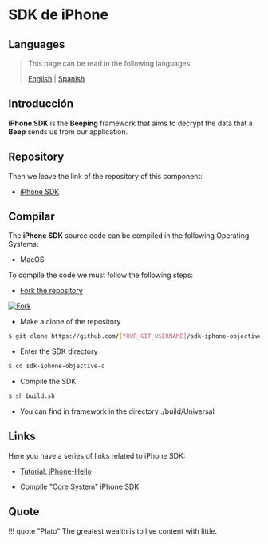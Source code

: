 # SDK de iPhone

## Languages

> This page can be read in the following languages:
>  
> [English](https://en.beeping.land/componets/sdk-iphone/) | [Spanish](https://es.beeping.land/componets/sdk-iphone/)

## Introducción

**iPhone SDK** is the **Beeping** framework that aims to decrypt the data that a **Beep** sends us from our application.

## Repository

Then we leave the link of the repository of this component:

* [iPhone SDK](https://github.com/beeping-io/sdk-iphone-objective-c)

## Compilar

The **iPhone SDK** source code can be compiled in the following Operating Systems:

- MacOS

To compile the code we must follow the following steps:

- [Fork the repository](https://github.com/beeping-io/sdk-iphone-objective-c)

[![Fork](/assets/images/shoots/iphonesdk-fork.jpg)](/assets/images/shoots/iphonesdk-fork.jpg)

-  Make a clone of the repository

``` bash
$ git clone https://github.com/[YOUR_GIT_USERNAME]/sdk-iphone-objective-c
```

- Enter the SDK directory

``` bash
$ cd sdk-iphone-objective-c
```

- Compile the SDK

``` bash
$ sh build.sh
```

- You can find in framework in the directory ./build/Universal

## Links

Here you have a series of links related to iPhone SDK:

- [Tutorial: iPhone-Hello](/tutorials/iphone-hello/)

- [Compile "Core System" iPhone SDK](/components/core/)

## Quote

!!! quote "Plato"
    The greatest wealth is to live content with little.

